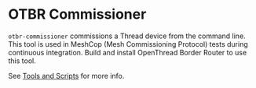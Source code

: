 # OTBR Commissioner

`otbr-commissioner` commissions a Thread device from the command line. This tool is used in MeshCop (Mesh Commissioning Protocol) tests during continuous integration. Build and install OpenThread Border Router to use this tool.

See [Tools and Scripts](https://openthread.io/guides/border_router/tools) for more info.